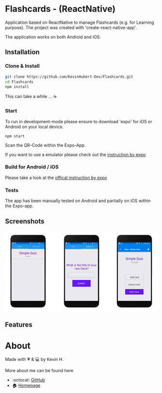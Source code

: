 # Flashcards - (ReactNative)

Application based on ReactNative to manage Flashcards (e.g. for Learning purpose). 
The project was created with 'create-react-native-app'.

The application works on both Android and iOS.


## Installation

### Clone & Install
``` bash
git clone https://github.com/KevinHubert-Dev/Flashcards.git
cd Flashcards
npm install
```
This can take a while ... ☕️

### Start

To run in development-mode please ensure to download 'expo' for iOS or Android on your local device.

```
npm start
```
Scan the QR-Code within the Expo-App.

If you want to use a emulator please check out the [instruction by expo](https://docs.expo.io/versions/latest/workflow/android-studio-emulator)


### Build for Android / iOS
Please take a look at the [offical instruction by expo](https://docs.expo.io/versions/v29.0.0/distribution/building-standalone-apps)

### Tests
The app has been manually tested on Android and partially on iOS within the Expo-app.

## Screenshots

![Dashboard](/screenshots/1.jpg?raw=true)


## Features


# About

Made with 💗 & 💻 by Kevin H.

More about me can be found here
- :octocat: [GitHub](https://github.com/KevinHubert-Dev) 
- 🏠 [Homepage](http://Kevin-Hubert.de/)